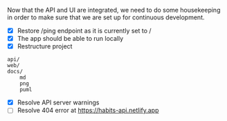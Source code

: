 Now that the API and UI are integrated, we need to do some housekeeping in order to make sure that we are set up for continuous development.
- [x] Restore /ping endpoint as it is currently set to /
- [x] The app should be able to run locally
- [x] Restructure project
```
api/
web/
docs/
    md
    png
    puml
```
- [x] Resolve API server warnings
- [ ] Resolve 404 error at https://habits-api.netlify.app